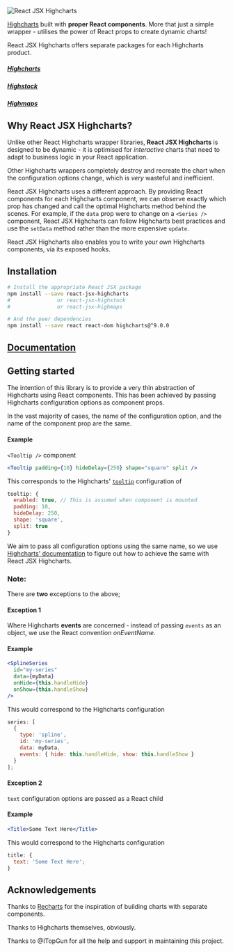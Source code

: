 ![React JSX Highcharts](https://user-images.githubusercontent.com/2003804/40681848-2d0f5ce2-6382-11e8-8ce9-cd49c409ad2e.png)


[Highcharts](https://github.com/highcharts/highcharts) built with **proper React components**. More that just a simple wrapper - utilises the power of React props to create dynamic charts!

React JSX Highcharts offers separate packages for each Highcharts product.

##### [Highcharts](/packages/react-jsx-highcharts)

##### [Highstock](/packages/react-jsx-highstock)

##### [Highmaps](/packages/react-jsx-highmaps)

## Why React JSX Highcharts?

Unlike other React Highcharts wrapper libraries, **React JSX Highcharts** is designed to be dynamic - it is optimised for _interactive_ charts that need to adapt to business logic in your React application.

Other Highcharts wrappers completely destroy and recreate the chart when the configuration options change, which is _very_ wasteful and inefficient.

React JSX Highcharts uses a different approach. By providing React components for each Highcharts component, we can observe exactly which prop has changed and call the optimal Highcharts method behind the scenes. For example, if the `data` prop were to change on a `<Series />` component, React JSX Highcharts can follow Highcharts best practices and use the `setData` method rather than the more expensive `update`.

React JSX Highcharts also enables you to write your _own_ Highcharts components, via its exposed hooks.

## Installation

```sh
# Install the appropriate React JSX package
npm install --save react-jsx-highcharts
#               or react-jsx-highstock
#               or react-jsx-highmaps

# And the peer dependencies
npm install --save react react-dom highcharts@^9.0.0
```


## [Documentation](https://github.com/ITopGun/React-HighCharts/wiki)

## Getting started

The intention of this library is to provide a very thin abstraction of Highcharts using React components. This has been achieved by passing Highcharts configuration options as component props.

In the vast majority of cases, the name of the configuration option, and the name of the component prop are the same.

#### Example

`<Tooltip />` component

```jsx
<Tooltip padding={10} hideDelay={250} shape="square" split />
```

This corresponds to the Highcharts' [`tooltip`](http://api.highcharts.com/highcharts/tooltip) configuration of

```js
tooltip: {
  enabled: true, // This is assumed when component is mounted
  padding: 10,
  hideDelay: 250,
  shape: 'square',
  split: true
}
```

We aim to pass all configuration options using the same name, so we use [Highcharts' documentation](http://api.highcharts.com/highcharts) to figure out how to achieve the same with React JSX Highcharts.

### Note:

There are **two** exceptions to the above;

#### Exception 1

Where Highcharts **events** are concerned - instead of passing `events` as an object, we use the React convention _onEventName_.

#### Example

```jsx
<SplineSeries
  id="my-series"
  data={myData}
  onHide={this.handleHide}
  onShow={this.handleShow}
/>
```

This would correspond to the Highcharts configuration

```js
series: [
  {
    type: 'spline',
    id: 'my-series',
    data: myData,
    events: { hide: this.handleHide, show: this.handleShow }
  }
];
```

#### Exception 2

`text` configuration options are passed as a React child

#### Example

```jsx
<Title>Some Text Here</Title>
```

This would correspond to the Highcharts configuration

```js
title: {
  text: 'Some Text Here';
}
```

## Acknowledgements

Thanks to [Recharts](https://github.com/recharts/recharts) for the inspiration of building charts with separate components.

Thanks to Highcharts themselves, obviously.

Thanks to @ITopGun for all the help and support in maintaining this project.
